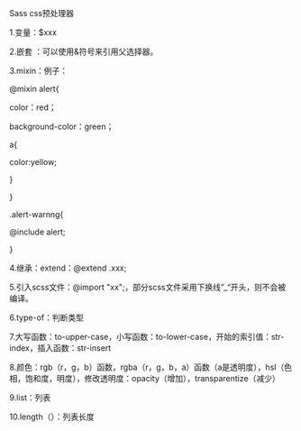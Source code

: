 Sass css预处理器

1.变量：$xxx

2.嵌套 ：可以使用&符号来引用父选择器。

3.mixin：例子：

@mixin alert{

color：red；

background-color：green；

a{

color:yellow;

}

}

.alert-warnng{

@include alert;

}

4.继承：extend：@extend .xxx;

5.引入scss文件：@import "xx";，部分scss文件采用下换线”_“开头，则不会被编译。

6.type-of：判断类型

7.大写函数：to-upper-case，小写函数：to-lower-case，开始的索引值：str-index，插入函数：str-insert

8.颜色：rgb（r，g，b）函数，rgba（r，g，b，a）函数（a是透明度），hsl（色相，饱和度，明度），修改透明度：opacity（增加），transparentize（减少）

9.list：列表

10.length（）：列表长度